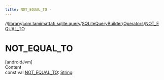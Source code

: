 ```yaml
---
title: NOT_EQUAL_TO -
---
```

//[library](../../../index.md)/[com.tamimattafi.sqlite.query](../../index.md)/[SQLiteQueryBuilder](../index.md)/[Operators](index.md)/[NOT_EQUAL_TO](-n-o-t_-e-q-u-a-l_-t-o.md)



# NOT_EQUAL_TO  
[androidJvm]  
Content  
const val [NOT_EQUAL_TO](-n-o-t_-e-q-u-a-l_-t-o.md): [String](https://kotlinlang.org/api/latest/jvm/stdlib/kotlin/-string/index.html)  



